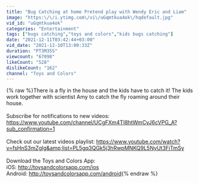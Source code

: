 ```yaml
---
title: "Bug Catching at home Pretend play with Wendy Eric and Liam"
image: "https:\/\/i.ytimg.com\/vi\/uGqmtkua4ok\/hqdefault.jpg"
vid_id: "uGqmtkua4ok"
categories: "Entertainment"
tags: ["bugs catching","toys and colors","kids bugs catching"]
date: "2021-12-11T03:42:44+03:00"
vid_date: "2021-12-10T13:00:33Z"
duration: "PT3M35S"
viewcount: "67098"
likeCount: "528"
dislikeCount: "162"
channel: "Toys and Colors"
---
```

{% raw %}There is a fly in the house and the kids have to catch it! The kids work together with scientist Amy to catch the fly roaming around their house. <br /><br />Subscribe for notifications to new videos: <a rel="nofollow" target="blank" href="https://www.youtube.com/channel/UCgFXm4TI8htWmCyJ6cVPG_A?sub_confirmation=1">https://www.youtube.com/channel/UCgFXm4TI8htWmCyJ6cVPG_A?sub_confirmation=1</a><br /><br />Check out our latest videos playlist: <a rel="nofollow" target="blank" href="https://www.youtube.com/watch?v=fsHnS3mZglg&amp;list=PL5gq3QGk5j3hRwpMNKQ9L5NyUt3FiTmSy">https://www.youtube.com/watch?v=fsHnS3mZglg&amp;list=PL5gq3QGk5j3hRwpMNKQ9L5NyUt3FiTmSy</a><br /><br />Download the Toys and Colors App: <br />iOS: <a rel="nofollow" target="blank" href="http://toysandcolorsapp.com/ios">http://toysandcolorsapp.com/ios</a> <br />Android: <a rel="nofollow" target="blank" href="http://toysandcolorsapp.com/android">http://toysandcolorsapp.com/android</a>{% endraw %}

